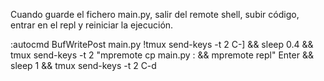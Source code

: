 Cuando guarde el fichero main.py, salir del remote shell, subir código, entrar en el repl y reiniciar la ejecución.

:autocmd BufWritePost main.py !tmux send-keys -t 2 C-] && sleep 0.4 && tmux send-keys -t 2 "mpremote cp main.py : && mpremote repl" Enter && sleep 1 && tmux send-keys -t 2 C-d
